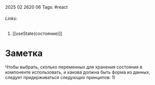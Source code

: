2025 02 2620 06
Tags: #react 
###### Links: 
1) [[useState(состояние)]]
# Заметка
Чтобы выбрать, сколько переменных для хранения состояния в компоненте использовать, и какова должна быть форма из данных, следует придерживаться следующих принципов:
1) 

